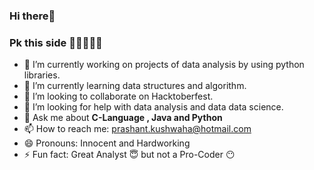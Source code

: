 ### Hi there👋
### Pk this side 🏼🏃🏼🏃🏃

- 🔭 I’m currently working on projects of data analysis by using python libraries.
- 🌱 I’m currently learning data structures and algorithm.
- 👯 I’m looking to collaborate on Hacktoberfest.
- 🤔 I’m looking for help with data analysis and data data science.
- 💬 Ask me about **C-Language , Java and Python**
- 📫 How to reach me: prashant.kushwaha@hotmail.com
- 😄 Pronouns: Innocent and Hardworking
- ⚡ Fun fact: Great Analyst 😇 but not a Pro-Coder 😶

